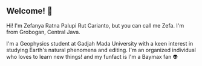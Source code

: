 ## Welcome! 🦄

Hi! I'm Zefanya Ratna Palupi Rut Carianto, but you can call me Zefa. I'm from Grobogan, Central Java.

I'm a Geophysics student at Gadjah Mada University with a keen interest in studying Earth's natural phenomena and editing. I'm an organized individual who loves to learn new things! and my funfact is I'm a Baymax fan 👽
